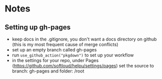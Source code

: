 # Notes

## Setting up gh-pages

- keep docs in the .gitignore, you don't want a docs directory on github (this is my most frequent cause of merge conflicts)
- set up an empty branch called gh-pages
- run `use_github_action("pkgdown")` to set up your workflow
- in the settings for your repo, under Pages (https://github.com/softloud/helpu/settings/pages) set the source to branch: gh-pages and folder: /root
